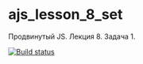# ajs_lesson_8_set
Продвинутый JS. Лекция 8. Задача 1.

[![Build status](https://ci.appveyor.com/api/projects/status/7j0oisckyeagjd9p?svg=true)](https://ci.appveyor.com/project/serviktor050/ajs-lesson-8-set)

